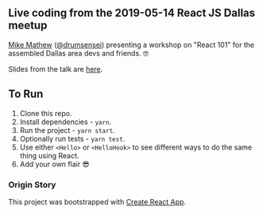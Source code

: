 ## Live coding from the 2019-05-14 React JS Dallas meetup

[Mike Mathew](https://github.com/m2mathew) ([@drumsensei](https://twitter.com/drumsensei)) presenting a workshop on "React 101" for the assembled Dallas area devs and friends. 🤓

Slides from the talk are [here](http://drumsensei.com/warehouse/React-101_DevMtn_May2019.pdf).

## To Run

1. Clone this repo.
2. Install dependencies - `yarn`.
3. Run the project - `yarn start`.
4. Optionally run tests - `yarn test`.
5. Use either `<Hello>` or `<HelloHook>` to see different ways to do the same thing using React.
6. Add your own flair :sunglasses:

### Origin Story

This project was bootstrapped with [Create React App](https://github.com/facebook/create-react-app).
